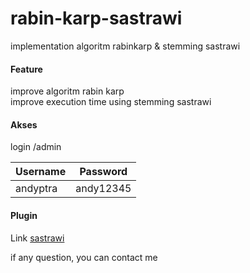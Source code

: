 # rabin-karp-sastrawi
implementation algoritm rabinkarp & stemming sastrawi

#### Feature
improve algoritm rabin karp <br/>
improve execution time using stemming sastrawi

#### Akses
login /admin

| Username | Password |
| ------ | ------ |
| andyptra | andy12345 |

#### Plugin

Link [sastrawi](https://github.com/sastrawi/sastrawi)

if any question, you can contact me
